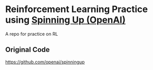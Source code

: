 # Reinforcement Learning Practice using [Spinning Up (OpenAI)](https://spinningup.openai.com/en/latest/index.html)
A repo for practice on RL

## Original Code
https://github.com/openai/spinningup
